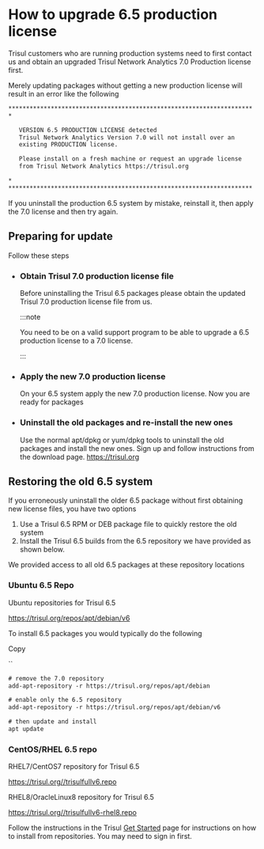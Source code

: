 # How to upgrade 6.5 production license

Trisul customers who are running production systems need to first contact us and obtain an upgraded Trisul Network Analytics 7.0 Production license first.

Merely updating packages without getting a new production license will result in an error like the following

```bash
*********************************************************************
*

   VERSION 6.5 PRODUCTION LICENSE detected                          
   Trisul Network Analytics Version 7.0 will not install over an    
   existing PRODUCTION license.                                     

   Please install on a fresh machine or request an upgrade license  
   from Trisul Network Analytics https://trisul.org                 

*
*********************************************************************
```

If you uninstall the production 6.5 system by mistake, reinstall it, then apply the 7.0 license and then try again.

## Preparing for update

Follow these steps

- ### Obtain Trisul 7.0 production license file
  
  Before uninstalling the Trisul 6.5 packages please obtain the updated Trisul 7.0 production license file from us.
  
  :::note
  
  You need to be on a valid support program to be able to upgrade a 6.5 production license to a 7.0 license.
  
  :::

- ### Apply the new 7.0 production license
  
  On your 6.5 system apply the new 7.0 production license. Now you are ready for packages

- ### Uninstall the old packages and re-install the new ones
  
  Use the normal apt/dpkg or yum/dpkg tools to uninstall the old packages and install the new ones. Sign up and follow instructions from the download page. https://trisul.org

## Restoring the old 6.5 system

If you erroneously uninstall the older 6.5 package without first obtaining new license files, you have two options

1. Use a Trisul 6.5 RPM or DEB package file to quickly restore the old system
2. Install the Trisul 6.5 builds from the 6.5 repository we have provided as shown below.

We provided access to all old 6.5 packages at these repository locations

### Ubuntu 6.5 Repo

Ubuntu repositories for Trisul 6.5

https://trisul.org/repos/apt/debian/v6

To install 6.5 packages you would typically do the following

Copy

``

```xml
# remove the 7.0 repository
add-apt-repository -r https://trisul.org/repos/apt/debian

# enable only the 6.5 repository
add-apt-repository -r https://trisul.org/repos/apt/debian/v6

# then update and install
apt update
```

### CentOS/RHEL 6.5 repo

RHEL7/CentOS7 repository for Trisul 6.5

https://trisul.org//trisulfullv6.repo

RHEL8/OracleLinux8 repository for Trisul 6.5

https://trisul.org//trisulfullv6-rhel8.repo

Follow the instructions in the Trisul [Get Started](https://www.trisul.org/get-started/) page for instructions on how to install from repositories. You may need to sign in first.
